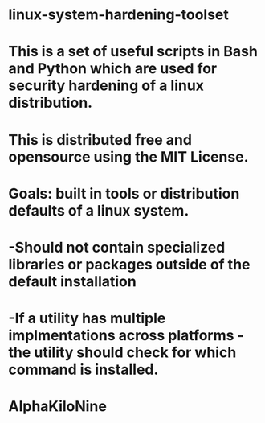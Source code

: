 # linux-system-hardening-toolset
# This is a set of useful scripts in Bash and Python which are used for security hardening of a linux distribution.
# This is distributed free and opensource using the MIT License.
# 
# Goals: built in tools or distribution defaults of a linux system.  
# -Should not contain specialized libraries or packages outside of the default installation
# -If a utility has multiple implmentations across platforms - the utility should check for which command is installed.
# 
# AlphaKiloNine
